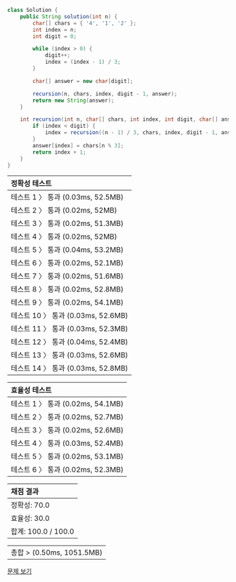 ```java
class Solution {
    public String solution(int n) {
        char[] chars = { '4', '1', '2' };
        int index = n;
        int digit = 0;

        while (index > 0) {
            digit++;
            index = (index - 1) / 3;
        }

        char[] answer = new char[digit];

        recursion(n, chars, index, digit - 1, answer);
        return new String(answer);
    }

    int recursion(int n, char[] chars, int index, int digit, char[] answer) {
        if (index < digit) {
            index = recursion((n - 1) / 3, chars, index, digit - 1, answer);
        }
        answer[index] = chars[n % 3];
        return index + 1;
    }
}
```
 | 정확성 테스트 |
 |  :-  |
 | 테스트 1 〉 통과 (0.03ms, 52.5MB) |
 | 테스트 2 〉 통과 (0.02ms, 52MB) |
 | 테스트 3 〉 통과 (0.02ms, 51.3MB) |
 | 테스트 4 〉 통과 (0.02ms, 52MB) |
 | 테스트 5 〉 통과 (0.04ms, 53.2MB) |
 | 테스트 6 〉 통과 (0.02ms, 52.1MB) |
 | 테스트 7 〉 통과 (0.02ms, 51.6MB) |
 | 테스트 8 〉 통과 (0.02ms, 52.8MB) |
 | 테스트 9 〉 통과 (0.02ms, 54.1MB) |
 | 테스트 10 〉 통과 (0.03ms, 52.6MB) |
 | 테스트 11 〉 통과 (0.03ms, 52.3MB) |
 | 테스트 12 〉 통과 (0.04ms, 52.4MB) |
 | 테스트 13 〉 통과 (0.03ms, 52.6MB) |
 | 테스트 14 〉 통과 (0.03ms, 52.8MB) |

 | 효율성 테스트 |
 | :- |
 | 테스트 1 〉 통과 (0.02ms, 54.1MB) |
 | 테스트 2 〉 통과 (0.02ms, 52.7MB) |
 | 테스트 3 〉 통과 (0.02ms, 52.6MB) |
 | 테스트 4 〉 통과 (0.03ms, 52.4MB) |
 | 테스트 5 〉 통과 (0.02ms, 53.1MB) |
 | 테스트 6 〉 통과 (0.02ms, 52.3MB) |

 | 채점 결과 |
 | :- |
 | 정확성: 70.0 |
 | 효율성: 30.0 |
 | 합계: 100.0 / 100.0 |

 ||
 | :- |
 | 총합 > (0.50ms, 1051.5MB) |

[문제 보기](https://programmers.co.kr/learn/courses/30/lessons/12899?language=java)